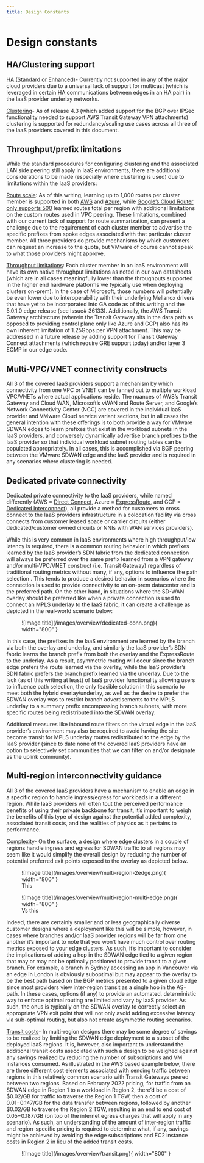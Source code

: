 ```yaml
---
title: Design Constants
---
```


#	Design constants

##	HA/Clustering support
<u>HA (Standard or Enhanced)</u>- Currently not supported in any of the major cloud providers due to a universal lack of support for multicast (which is leveraged in certain HA communications between edges in an HA pair) in the IaaS provider underlay networks.

<u>Clustering</u>- As of release 4.3 (which added support for the BGP over IPSec functionality needed to support AWS Transit Gateway VPN attachments) clustering is supported for redundancy/scaling use cases across all three of the IaaS providers covered in this document.  

## Throughput/prefix limitations
While the standard procedures for configuring clustering and the associated LAN side peering still apply in IaaS environments, there are additional considerations to be made (especially where clustering is used) due to limitations within the IaaS providers:

<u>Route scale</u>:  As of this writing, learning up to 1,000 routes per cluster member is supported in both [AWS](https://docs.aws.amazon.com/vpc/latest/tgw/transit-gateway-quotas.html) and [Azure](https://docs.microsoft.com/en-us/azure/route-server/route-server-faq), while [Google’s Cloud Router only supports 500](https://cloud.google.com/vpc/docs/quota) learned routes total per region with additional limitations on the custom routes used in VPC peering.  These limitations, combined with our current lack of support for route summarization, can present a challenge due to the requirement of each cluster member to advertise the specific prefixes from spoke edges associated with that particular cluster member.  All three providers do provide mechanisms by which customers can request an increase to the quota, but VMware of course cannot speak to what those providers might approve.

<u>Throughput limitations</u>:  Each cluster member in an IaaS environment will have its own native throughput limitations as noted in our own datasheets (which are in all cases meaningfully lower than the throughputs supported in the higher end hardware platforms we typically use when deploying clusters on-prem).  In the case of Microsoft, those numbers will potentially be even lower due to interoperability with their underlying Mellanox drivers that have yet to be incorporated into GA code as of this writing and the 5.0.1.0 edge release (see Issue# 36133).  Additionally, the AWS Transit Gateway architecture (wherein the Transit Gateway sits in the data path as opposed to providing control plane only like Azure and GCP) also has its own inherent limitation of 1.25Gbps per VPN attachment.  This may be addressed in a future release by adding support for Transit Gateway Connect attachments (which require GRE support today) and/or layer 3 ECMP in our edge code.

## Multi-VPC/VNET connectivity constructs
All 3 of the covered IaaS providers support a mechanism by which connectivity from one VPC or VNET can be fanned out to multiple workload VPC/VNETs where actual applications reside.  The nuances of AWS’s Transit Gateway and Cloud WAN, Microsoft’s vWAN and Route Server, and Google’s Network Connectivity Center (NCC) are covered in the individual IaaS provider and VMware Cloud service variant sections, but in all cases the general intention with these offerings is to both provide a way for VMware SDWAN edges to learn prefixes that exist in the workload subnets in the IaaS providers, and conversely dynamically advertise branch prefixes to the IaaS provider so that individual workload subnet routing tables can be populated appropriately.  In all cases, this is accomplished via BGP peering between the VMware SDWAN edge and the IaaS provider and is required in any scenarios where clustering is needed.

## Dedicated private connectivity
Dedicated private connectivity to the IaaS providers, while named differently (AWS = [Direct Connect](https://docs.aws.amazon.com/directconnect/latest/UserGuide/Welcome.html), Azure = [ExpressRoute](https://docs.microsoft.com/en-us/azure/expressroute/expressroute-introduction), and GCP = [Dedicated Interconnect](https://cloud.google.com/network-connectivity/docs/interconnect/concepts/dedicated-overview)), all provide a method for customers to cross connect to the IaaS providers infrastructure in a colocation facility via cross connects from customer leased space or carrier circuits (either dedicated/customer owned circuits or NNIs with WAN services providers).

While this is very common in IaaS environments where high throughput/low latency is required, there is a common routing behavior in which prefixes learned by the IaaS provider’s SDN fabric from the dedicated connection will always be preferred over the same prefix learned from a VPN gateway and/or multi-VPC/VNET construct (i.e. Transit Gateway) regardless of traditional routing metrics without many, if any, options to influence the path selection .  This tends to produce a desired behavior in scenarios where the connection is used to provide connectivity to an on-prem datacenter and is the preferred path.  On the other hand, in situations where the SD-WAN overlay should be preferred like when a private connection is used to connect an MPLS underlay to the IaaS fabric, it can create a challenge as depicted in the real-world scenario below:  
<figure markdown>
  ![Image title](/images/overview/dedicated-conn.png){ width="800" }
  <figcaption></figcaption>
</figure>
In this case, the prefixes in the IaaS environment are learned by the branch via both the overlay and underlay, and similarly the IaaS provider’s SDN fabric learns the branch prefix from both the overlay and the ExpressRoute to the underlay.  As a result, asymmetric routing will occur since the branch edge prefers the route learned via the overlay, while the IaaS provider’s SDN fabric prefers the branch prefix learned via the underlay.  Due to the lack (as of this writing at least) of IaaS provider functionality allowing users to influence path selection, the only feasible solution in this scenario to meet both the hybrid overlay/underlay, as well as the desire to prefer the SDWAN overlay was to restrict branch advertisements to the MPLS underlay to a summary prefix encompassing branch subnets, with more specific routes being redistributed into the SDWAN overlay.

Additional measures like inbound route filters on the virtual edge in the IaaS provider’s environment may also be required to avoid having the site become transit for MPLS underlay routes redistributed to the edge by the IaaS provider (since to date none of the covered IaaS providers have an option to selectively set communities that we can filter on and/or designate as the uplink community).


## Multi-region interconnectivity guidance
All 3 of the covered IaaS providers have a mechanism to enable an edge in a specific region to handle ingress/egress for workloads in a different region.  While IaaS providers will often tout the perceived performance benefits of using their private backbone for transit, it’s important to weigh the benefits of this type of design against the potential added complexity, associated transit costs, and the realities of physics as it pertains to performance.

<u>Complexity</u>-  On the surface, a design where edge clusters in a couple of regions handle ingress and egress for SDWAN traffic to all regions may seem like it would simplify the overall design by reducing the number of potential preferred exit points exposed to the overlay as depicted below. 
<figure markdown>
  ![Image title](/images/overview/multi-region-2edge.png){ width="800" }
  <figcaption>This</figcaption>
</figure>
<figure markdown>
  ![Image title](/images/overview/multi-region-multi-edge.png){ width="800" }
  <figcaption>Vs this</figcaption>
</figure>
Indeed, there are certainly smaller and or less geographically diverse customer designs where a deployment like this will be simple, however, in cases where branches and/or IaaS provider regions will be far from one another it’s important to note that you won’t have much control over routing metrics exposed to your edge clusters.  As such, it’s important to consider the implications of adding a hop in the SDWAN edge tied to a given region that may or may not be optimally positioned to provide transit to a given branch.  For example, a branch in Sydney accessing an app in Vancouver via an edge in London is obviously suboptimal but may appear to the overlay to be the best path based on the BGP metrics presented to a given cloud edge since most providers view inter-region transit as a single hop in the AS-path.  In these cases, options (if any) to provide an automated, deterministic way to enforce optimal routing are limited and vary by IaaS provider.  As such, the onus is typically on the SDWAN overlay to correctly select an appropriate VPN exit point that will not only avoid adding excessive latency via sub-optimal routing, but also not create asymmetric routing scenarios.

<u>Transit costs</u>- In multi-region designs there may be some degree of savings to be realized by limiting the SDWAN edge deployment to a subset of the deployed IaaS regions.  It is, however, also important to understand the additional transit costs associated with such a design to be weighed against any savings realized by reducing the number of subscriptions and VM instances consumed.  As illustrated in the AWS based example below, there are three different cost elements associated with sending traffic between regions in this relatively common scenario with Transit Gateways peered between two regions.  Based on February 2022 pricing, for traffic from an SDWAN edge in Region 1 to a workload in Region 2, there’d be a cost of $0.02/GB for traffic to traverse the Region 1 TGW, then a cost of $0.01-$0.147/GB for the data transfer between regions, followed by another $0.02/GB to traverse the Region 2 TGW, resulting in an end to end cost of $0.05-$0.187/GB (on top of the internet egress charges that will apply in any scenario).  As such, an understanding of the amount of inter-region traffic and region-specific pricing is required to determine what, if any, savings might be achieved by avoiding the edge subscriptions and EC2 instance costs in Region 2 in lieu of the added transit costs.
<figure markdown>
  ![Image title](/images/overview/transit.png){ width="800" }
  <figcaption></figcaption>
</figure>